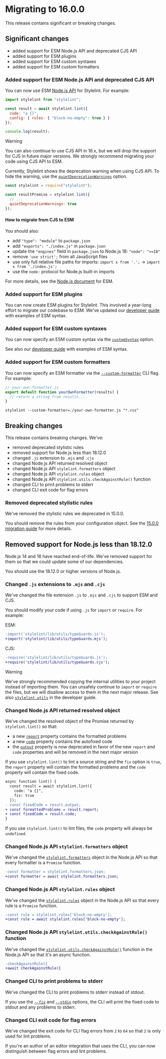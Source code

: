 # Migrating to 16.0.0

This release contains significant or breaking changes.

## Significant changes

- added support for ESM Node.js API and deprecated CJS API
- added support for ESM plugins
- added support for ESM custom syntaxes
- added support for ESM custom formatters

### Added support for ESM Node.js API and deprecated CJS API

You can now use ESM [Node.js API](../user-guide/node-api.md) for Stylelint. For example:

```js
import stylelint from "stylelint";

const result = await stylelint.lint({
  code: "a {}",
  config: { rules: { "block-no-empty": true } }
});

console.log(result);
```

> [!WARNING]
> You can also continue to use CJS API in 16.x, but we will drop the support for CJS in future major versions. We strongly recommend migrating your code using CJS API to ESM.

Currently, Stylelint shows the deprecation warning when using CJS API. To hide the warning, use the [`quietDeprecationWarnings`](../user-guide/options.md#quietdeprecationwarnings) option.

```js
const stylelint = require("stylelint");

const resultPromise = stylelint.lint({
  // ...
  quietDeprecationWarnings: true
});
```

#### How to migrate from CJS to ESM

You should also:

- add `"type": "module"` to `package.json`
- add `"exports": "./index.js"` in `package.json`
- update the `"engines"` field in `package.json` to Node.js 18: `"node": ">=18"`
- remove `'use strict';` from all JavaScript files
- use only full relative file paths for imports: `import x from '.';` → `import x from './index.js';`
- use the `node:` protocol for Node.js built-in imports

For more details, see the [Node.js document](https://nodejs.org/api/esm.html) for ESM.

### Added support for ESM plugins

You can now create ESM plugins for Stylelint. This involved a year-long effort to migrate our codebase to ESM. We've updated our [developer guide](../developer-guide/plugins.md) with examples of ESM syntax.

### Added support for ESM custom syntaxes

You can now specify an ESM custom syntax via the [`customSyntax`](../user-guide/options.md#customsyntax) option.

See also our [developer guide](../developer-guide/syntaxes.md) with examples of ESM syntax.

### Added support for ESM custom formatters

You can now specify an ESM formatter via the [`--custom-formatter`](../user-guide/options.md#formatter) CLI flag. For example:

```js
// your-own-formatter.js
export default function yourOwnFormatter(results) {
  // return a string from results...
}
```

```shell
stylelint --custom-formatter=./your-own-formatter.js "*.css"
```

## Breaking changes

This release contains breaking changes. We've:

- removed deprecated stylistic rules
- removed support for Node.js less than 18.12.0
- changed `.js` extension to `.mjs` and `.cjs`
- changed Node.js API returned resolved object
- changed Node.js API `stylelint.formatters` object
- changed Node.js API `stylelint.rules` object
- changed Node.js API `stylelint.utils.checkAgainstRule()` function
- changed CLI to print problems to stderr
- changed CLI exit code for flag errors

### Removed deprecated stylistic rules

We've removed the stylistic rules we deprecated in 15.0.0.

You should remove the rules from your configuration object. See the [15.0.0 migration guide](./to-15.md#deprecated-stylistic-rules) for more details.

## Removed support for Node.js less than 18.12.0

Node.js 14 and 16 have reached end-of-life. We've removed support for them so that we could update some of our dependencies.

You should use the 18.12.0 or higher versions of Node.js.

### Changed `.js` extensions to `.mjs` and `.cjs`

We've changed the file extension `.js` to `.mjs` and `.cjs` to support ESM and CJS.

You should modify your code if using `.js` for `import` or `require`. For example:

ESM:

```diff js
-import('stylelint/lib/utils/typeGuards.js');
+import('stylelint/lib/utils/typeGuards.mjs');
```

CJS:

```diff js
-require('stylelint/lib/utils/typeGuards.js');
+require('stylelint/lib/utils/typeGuards.cjs');
```

> [!WARNING]
> We've strongly recommended copying the internal utilities to your project instead of importing them.
> You can unsafely continue to `import` or `require` the files, but we will disallow access to them in the next major release.
> See also [`stylelint.utils`](../developer-guide/plugins.md#stylelintutils) in the developer guide.

### Changed Node.js API returned resolved object

We've changed the resolved object of the Promise returned by `stylelint.lint()` so that:

- a new [`report`](../user-guide/node-api.md#report) property contains the formatted problems
- a new [`code`](../user-guide/node-api.md#code-1) property contains the autofixed code
- the [`output`](../user-guide/node-api.md#output) property is now deprecated in favor of the new `report` and `code` properties and will be removed in the next major version

If you use `stylelint.lint()` to lint a source string and the `fix` option is `true`, the `report` property will contain the formatted problems and the `code` property will contain the fixed code.

```diff js
async function lint() {
  const result = await stylelint.lint({
    code: "a {}",
    fix: true
  });
- const fixedCode = result.output;
+ const formattedProblems = result.report;
+ const fixedCode = result.code;
}
```

If you use `stylelint.lint()` to lint files, the `code` property will always be `undefined`.

### Changed Node.js API `stylelint.formatters` object

We've changed the [`stylelint.formatters`](../developer-guide/formatters.md#stylelintformatters) object in the Node.js API so that every formatter is a `Promise` function.

```diff js
-const formatter = stylelint.formatters.json;
+const formatter = await stylelint.formatters.json;
```

### Changed Node.js API `stylelint.rules` object

We've changed the [`stylelint.rules`](../developer-guide/plugins.md#stylelintrules) object in the Node.js API so that every rule is a `Promise` function.

```diff js
-const rule = stylelint.rules['block-no-empty'];
+const rule = await stylelint.rules['block-no-empty'];
```

### Changed Node.js API `stylelint.utils.checkAgainstRule()` function

We've changed the [`stylelint.utils.checkAgainstRule()`](../developer-guide/plugins.md#stylelintutilscheckagainstrule) function in the Node.js API so that it's an async function.

```diff js
-checkAgainstRule({
+await checkAgainstRule({
```

### Changed CLI to print problems to stderr

We've changed the CLI to print problems to stderr instead of stdout.

If you use the [`--fix`](../user-guide/cli.md#--fix) and [`--stdin`](../user-guide/cli.md#--stdin) options, the CLI will print the fixed code to stdout and any problems to stderr.

### Changed CLI exit code for flag errors

We've changed the exit code for CLI flag errors from `2` to `64` so that `2` is only used for lint problems.

If you're an author of an editor integration that uses the CLI, you can now distinguish between flag errors and lint problems.
